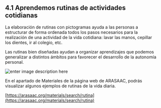 ## 4.1 Aprendemos rutinas de actividades cotidianas

La elaboración de rutinas con pictogramas ayuda a las personas a estructurar de forma ordenada todos los pasos necesarios para la realización de una actividad de la vida cotidiana: lavar las manos, cepillar los dientes, ir al colegio, etc.

Las rutinas bien diseñadas ayudan a organizar aprendizajes que podemos generalizar a distintos ámbitos para favorecer el desarrollo de la autonomía personal.

![enter image description here](https://static.arasaac.org/images/aularagon/rutina_hacer_pis.jpg)

En el apartado de Materiales de la página web de ARASAAC, podrás visualizar algunos ejemplos de rutinas de la vida diaria.

[https://arasaac.org/materials/search/rutina](https://arasaac.org/materials/search/rutina)



<!--stackedit_data:
eyJoaXN0b3J5IjpbLTEzNzg0ODkxODEsMjA0MDI5NzYyMiw3Mz
A5OTgxMTZdfQ==
-->